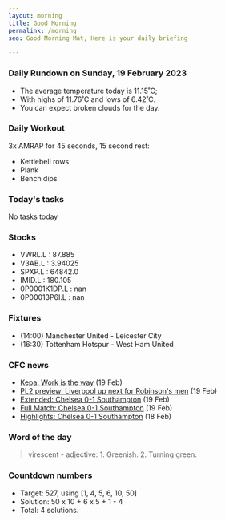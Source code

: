 ```yaml
---
layout: morning
title: Good Morning
permalink: /morning
seo: Good Morning Mat, Here is your daily briefing

---
```


<!-- weather_marker starts -->
### Daily Rundown on Sunday, 19 February 2023

- The average temperature today is 11.15˚C;
- With highs of 11.76˚C and lows of 6.42˚C.
- You can expect broken clouds for the day.

<!-- weather_marker ends -->

### Daily Workout
<!-- workout_marker starts -->
3x AMRAP for 45 seconds, 15 second rest:

- Kettlebell rows
- Plank
- Bench dips

<!-- workout_marker ends -->

### Today's tasks
<!-- task_marker starts -->
No tasks today
<!-- task_marker ends -->

### Stocks

<!-- stocks_marker starts -->

- VWRL.L : 87.885
- V3AB.L : 3.94025
- SPXP.L : 64842.0
- IMID.L : 180.105
- 0P0001K1DP.L : nan
- 0P00013P6I.L : nan

<!-- stocks_marker ends -->

### Fixtures

<!-- sports_marker starts -->

<ul>
<li>(14:00) Manchester United - Leicester City</li>
<li>(16:30) Tottenham Hotspur - West Ham United</li>
</ul>

<!-- sports_marker ends -->

### CFC news

<!-- cfc_marker starts -->
- [Kepa: Work is the way](https://chelseafc.com/en/news/article/kepa-work-is-the-way) (19 Feb)
- [PL2 preview: Liverpool up next for Robinson's men](https://chelseafc.com/en/news/article/pl2-preview-liverpool-up-next-for-robinsons-men) (19 Feb)
- [Extended: Chelsea 0-1 Southampton](https://chelseafc.com/en/video/extended-highlights-chelsea-0-1-southampton-pl) (19 Feb)
- [Full Match: Chelsea 0-1 Southampton](https://chelseafc.com/en/video/full-match-chelsea-0-1-southampton) (19 Feb)
- [Highlights: Chelsea 0-1 Southampton](https://chelseafc.com/en/video/2min-highlights-chelsea-0-1-southampton-pl) (18 Feb)

<!-- cfc_marker ends -->

### Word of the day
<!-- word_marker starts -->

 > virescent - adjective: 1. Greenish. 2. Turning green.

<!-- word_marker ends -->

### Countdown numbers
<!-- game_marker starts -->

- Target: 527, using [1, 4, 5, 6, 10, 50]
- Solution: 50 x 10 + 6 x 5 + 1 - 4
- Total: 4 solutions.

<!-- game_marker ends -->
